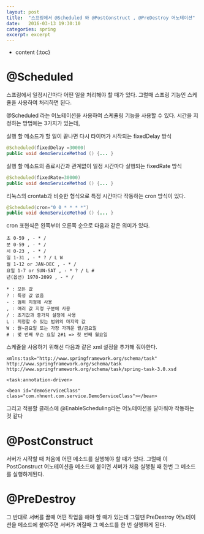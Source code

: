 ```yaml
---
layout: post
title:  "스프링에서 @Scheduled 와 @PostConstruct , @PreDestroy 어노테이션"
date:   2016-03-13 19:30:10
categories: spring
excerpt: excerpt
---
```

 	

* content
{:toc}


# @Scheduled
스프링에서 일정시간마다 어떤 일을 처리해야 할 때가 있다.
그럴때 스프링 기능인 스케쥴을 사용하여 처리하면 된다.

@Scheduled 라는 어노테이션을 사용하여 스케쥴링 기능을 사용할 수 있다.
시간을 지정하는 방법에는 3가지가 있는데,

실행 할 메소드가 할 일이 끝나면 다시 타이머가 시작되는 fixedDelay 방식
```java
@Scheduled(fixedDelay =30000)
public void demoServiceMethod () {... }
```

실행 할 메소드의 종료시간과 관계없이 일정 시간마다 실행되는 fixedRate 방식
```java
@Scheduled(fixedRate=30000)
public void demoServiceMethod () {... }
```

리눅스의 crontab과 비슷한 형식으로 특정 시간마다 작동하는 cron 방식이 있다.
```java
@Scheduled(cron="0 0 * * * *")
public void demoServiceMethod () {... }
```

cron 표현식은 왼쪽부터 오른쪽 순으로 다음과 같은 의미가 있다.
```
초 0-59 , - * / 
분 0-59 , - * / 
시 0-23 , - * / 
일 1-31 , - * ? / L W
월 1-12 or JAN-DEC , - * / 
요일 1-7 or SUN-SAT , - * ? / L # 
년(옵션) 1970-2099 , - * /

* : 모든 값
? : 특정 값 없음
- : 범위 지정에 사용
, : 여러 값 지정 구분에 사용
/ : 초기값과 증가치 설정에 사용
L : 지정할 수 있는 범위의 마지막 값
W : 월~금요일 또는 가장 가까운 월/금요일
# : 몇 번째 무슨 요일 2#1 => 첫 번째 월요일
```

스케쥴을 사용하기 위해선 다음과 같은 xml 설정을 추가해 줘야한다.
```
xmlns:task="http://www.springframework.org/schema/task"
http://www.springframework.org/schema/task
http://www.springframework.org/schema/task/spring-task-3.0.xsd
```
```
<task:annotation-driven>
```
```
<bean id="demoServiceClass" class="com.nhnent.com.service.DemoServiceClass"></bean>
```

그리고 적용할 클래스에 @EnableScheduling라는 어노테이션을 달아줘야 작동하는 것 같다

# @PostConstruct
서버가 시작할 때 처음에 어떤 메소드를 실행해야 할 때가 있다. 그럴때 이 PostConstruct 어노테이션을 메소드에 붙이면 서버가 처음 실행될 때 한번 그 메소드를 실행하게된다.
# @PreDestroy
그 반대로 서버를 끌때 어떤 작업을 해야 할 때가 있는데 그럴땐 PreDestroy 어노테이션을 메소드에 붙여주면 서버가 꺼질때 그 메소드를 한 번 실행하게 된다.
